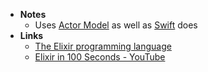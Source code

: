 - **Notes**
	- Uses [Actor Model](Programming/Performance%20Engineering/Actor%20Model.md) as well as [Swift](Programming/Swift.md) does
- **Links**
	- [The Elixir programming language](https://elixir-lang.org/)
	- [Elixir in 100 Seconds - YouTube](https://www.youtube.com/watch?v=R7t7zca8SyM)